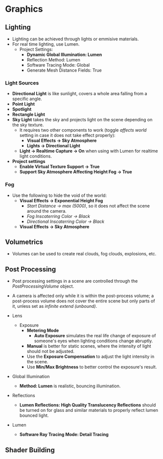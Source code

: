 # Graphics

## Lighting

- Lighting can be achieved through lights or emmisive materials.
- For real time lighting, use Lumen.
  - Project Settings:
    - **Dynamic Global Illumination: Lumen**
    - Reflection Method: Lumen
    - Software Tracing Mode: Global
    - Generate Mesh Distance Fields: True

### Light Sources

- **Directional Light** is like sunlight, covers a whole area falling from a specific angle.
- **Point Light**
- **Spotlight**
- **Rectangle Light**
- **Sky Light** takes the sky and projects light on the scene depending on the sky texture.
  - It requires two other components to work (toggle *affects world* setting in case it does not take effect properly):
    - **Visual Effects -> Sky Atmosphere**
    - **Lights -> Directional Light**
  - **Light -> Realtime Capture -> On** when using with Lumen for realtime light conditions.
- **Project settings**
  - **Enable Virtual Texture Support -> True**
  - **Support Sky Atmosphere Affecting Height Fog -> True**

### Fog

- Use the following to hide the void of the world:
  - **Visual Effects -> Exponential Height Fog**
    - *Start Distance -> max (5000)*, so it does not affect the scene around the camera.
    - *Fog Inscaterring Color -> Black*
    - *Directional Inscaterring Color -> Black*
  - **Visual Effects -> Sky Atmosphere**

## Volumetrics

- Volumes can be used to create real clouds, fog clouds, explosions, etc.

## Post Processing

- Post processing settings in a scene are controlled through the *PostProcessingVolume* object.
- A camera is affected only while it is within the post-process volume; a post-process volume does not cover the entire scene but only parts of it, unless set as *infinite extend (unbound)*.

- Lens
  - Exposure
    - **Metering Mode**
      - **Auto Exposure** simulates the real life change of exposure of someone's eyes when lighting conditions change abruptly.
    - **Manual** is better for static scenes, where the intensity of light should not be adjusted.
    - Use the **Exposure Compensation** to adjust the light intensity in the scene.
    - Use **Min/Max Brightness** to better control the exposure's result.
- Global Illumination
  - **Method: Lumen** is realistic, bouncing illumination.
- Reflections
  - **Lumen Reflections: High Quality Translucency Reflections** should be turned on for glass and similar materials to properly reflect lumen bounced light.
- Lumen
  - **Software Ray Tracing Mode: Detail Tracing**

## Shader Building
